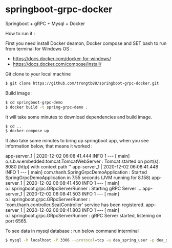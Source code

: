 # springboot-grpc-docker
Springboot + gRPC + Mysql + Docker

How to run it :

First you need install Docker deamon, Docker compose and SET bash to run from terminal for Windows OS : 
- https://docs.docker.com/docker-for-windows/ 
- https://docs.docker.com/compose/install/

Git clone to your local machine
```sh
$ git clone https://github.com/trongtb88/springboot-grpc-docker.git
```
Build image : 
```sh
$ cd springboot-grpc-demo
$ docker build -t spring-grpc-demo .
```
It will take some minutes to download dependencies and build image.

```sh
$ cd ..
$ docker-compose up
```
It also take some minutes to bring up springboot app, when you see information below, that means it worked :

app-server_1 | 2020-12-02 06:08:41.444 INFO 1 --- [ main] o.s.b.w.embedded.tomcat.TomcatWebServer : Tomcat started on port(s): 8080 (http) with context path '' app-server_1 | 2020-12-02 06:08:41.448 INFO 1 --- [ main] com.thanh.SpringGrpcDemoApplication : Started SpringGrpcDemoApplication in 7.55 seconds (JVM running for 8.158) app-server_1 | 2020-12-02 06:08:41.450 INFO 1 --- [ main] o.l.springboot.grpc.GRpcServerRunner : Starting gRPC Server ... app-server_1 | 2020-12-02 06:08:41.503 INFO 1 --- [ main] o.l.springboot.grpc.GRpcServerRunner : 'com.thanh.controller.SeatController' service has been registered. app-server_1 | 2020-12-02 06:08:41.803 INFO 1 --- [ main] o.l.springboot.grpc.GRpcServerRunner : gRPC Server started, listening on port 6565.

To see data in mysql database : 
run below command interminal
```sh
$ mysql -h localhost -P 3306 --protocol=tcp -u dea_spring_user -p dea_spring_user
```

 
 
 
  
